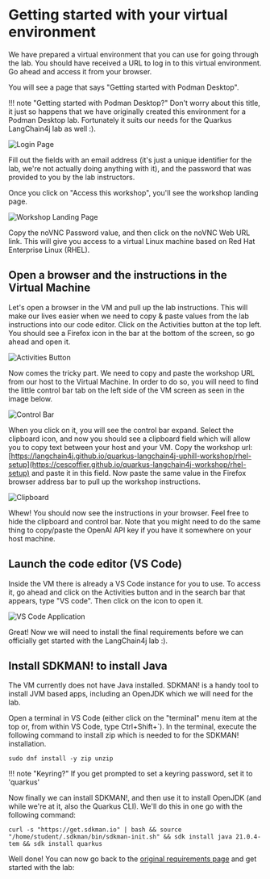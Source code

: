 # Getting started with your virtual environment

We have prepared a virtual environment that you can use for going through the lab.
You should have received a URL to log in to this virtual environment. Go ahead and access it from your browser.

You will see a page that says "Getting started with Podman Desktop".

!!! note "Getting started with Podman Desktop?"
    Don't worry about this title, it just so happens that we have originally created this environment for a Podman Desktop lab. Fortunately it suits our needs for the Quarkus LangChain4j lab as well :).

![Login Page](images/rhel-login.png)

Fill out the fields with an email address (it's just a unique identifier for the lab, we're not actually doing anything with it), and the password that was provided to you by the lab instructors.

Once you click on "Access this workshop", you'll see the workshop landing page.

![Workshop Landing Page](images/rhel-workshop-landing-page.png)

Copy the noVNC Password value, and then click on the noVNC Web URL link. This will give you access to a
virtual Linux machine based on Red Hat Enterprise Linux (RHEL).

## Open a browser and the instructions in the Virtual Machine

Let's open a browser in the VM and pull up the lab instructions. This will make our lives easier when we need to copy & paste values from the lab instructions into our code editor. Click on the Activities button at the top left. You should see a Firefox icon in the bar at the bottom of the screen, so go ahead and open it.

![Activities Button](images/rhel-firefox.png)

Now comes the tricky part. We need to copy and paste the workshop URL from our host to the Virtual Machine. In order to do so, you will need to find the little control bar tab on the left side of the VM screen as seen in the image below.

![Control Bar](images/rhel-control-bar.png)

When you click on it, you will see the control bar expand. Select the clipboard icon, and now you should see a clipboard field which will allow you to copy text between your host and your VM. Copy the workshop url: [https://langchain4j.github.io/quarkus-langchain4j-uphill-workshop/rhel-setup](https://cescoffier.github.io/quarkus-langchain4j-workshop/rhel-setup) and paste it in this field. Now paste the same value in the Firefox browser address bar to pull up the workshop instructions.

![Clipboard](images/rhel-clipboard-url.png)

Whew! You should now see the instructions in your browser. Feel free to hide the clipboard and control bar. Note that you might need to do the same thing to copy/paste the OpenAI API key if you have it somewhere on your host machine.

## Launch the code editor (VS Code)

Inside the VM there is already a VS Code instance for you to use. To access it, go ahead and click on the Activities button and in the search bar that appears, type "VS code". Then click on the icon to open it.

![VS Code Application](images/rhel-vscode.png)

Great! Now we will need to install the final requirements before we can officially get started with the LangChain4j lab :).  

## Install SDKMAN! to install Java

The VM currently does not have Java installed. SDKMAN! is a handy tool to install JVM based apps, including an OpenJDK which we will need for the lab.

Open a terminal in VS Code (either click on the "terminal" menu item at the top or, from within VS Code, type Ctrl+Shift+`). In the terminal, execute the following command to install zip which is needed to for the SDKMAN! installation.

`sudo dnf install -y zip unzip`

!!! note "Keyring?"
    If you get prompted to set a keyring password, set it to 'quarkus'

Now finally we can install SDKMAN!, and then use it to install OpenJDK (and while we're at it, also the Quarkus CLI). We'll do this in one go with the following command:

`curl -s "https://get.sdkman.io" | bash && source "/home/student/.sdkman/bin/sdkman-init.sh" && sdk install java 21.0.4-tem && sdk install quarkus`

Well done! You can now go back to the [original requirements page](./requirements.md) and get started with the lab:
